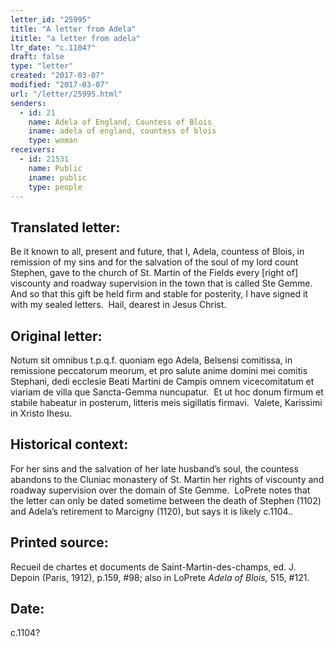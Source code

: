 ```yaml
---
letter_id: "25995"
title: "A letter from Adela"
ititle: "a letter from adela"
ltr_date: "c.1104?"
draft: false
type: "letter"
created: "2017-03-07"
modified: "2017-03-07"
url: "/letter/25995.html"
senders:
  - id: 21
    name: Adela of England, Countess of Blois
    iname: adela of england, countess of blois
    type: woman
receivers:
  - id: 21531
    name: Public
    iname: public
    type: people
---
```

<h2> Translated letter:</h2><p>Be it known to all, present and future, that I, Adela, countess of Blois, in remission of my sins and for the salvation of the soul of my lord count Stephen, gave to the church of St. Martin of the Fields every [right of] viscounty and roadway supervision in the town that is called Ste Gemme.&nbsp; And so that this gift be held firm and stable for posterity, I have signed it with my sealed letters.&nbsp; Hail, dearest in Jesus Christ.</p><h2 class="mt-4"> Original letter:</h2><p>Notum sit omnibus t.p.q.f. quoniam ego Adela, Belsensi comitissa, in remissione peccatorum meorum, et pro salute anime domini mei comitis Stephani, dedi ecclesie Beati Martini de Campis omnem vicecomitatum et viariam de villa que Sancta-Gemma nuncupatur.&nbsp; Et ut hoc donum firmum et stabile habeatur in posterum, litteris meis sigillatis firmavi.&nbsp; Valete, Karissimi in Xristo Ihesu.</p><h2 class="mt-4"> Historical context:</h2><p>For her sins and the salvation of her late husband’s soul, the countess abandons to the Cluniac monastery of St. Martin her rights of viscounty and roadway supervision over the domain of Ste Gemme.&nbsp; LoPrete notes that the letter can only be dated sometime between the death of Stephen (1102) and Adela’s retirement to Marcigny (1120), but says it is likely c.1104..</p><h2 class="mt-4"> Printed source:</h2><p>Recueil de chartes et documents de Saint-Martin-des-champs, ed. J. Depoin (Paris, 1912),&nbsp;p.159, #98; also in LoPrete <em>Adela of Blois,</em> 515, #121.</p><h2 class="mt-4"> Date:</h2>c.1104?